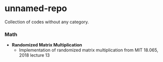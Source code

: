 # unnamed-repo
Collection of codes without any category.

### Math

- **Randomized Matrix Multiplication**
    - Implementation of randomized matrix multiplication from MIT 18.065, 2018 lecture 13
